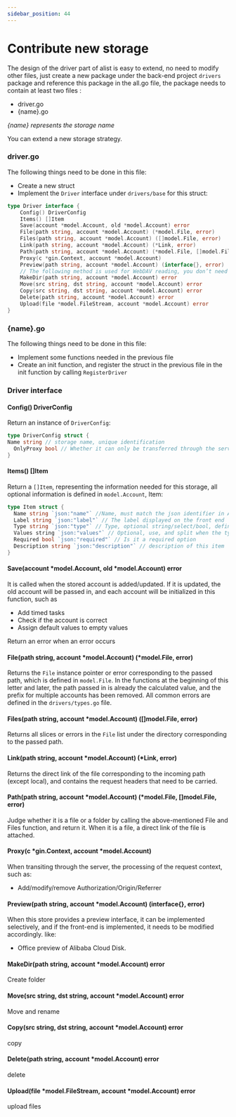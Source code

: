 ```yaml
---
sidebar_position: 44
---
```


# Contribute new storage

The design of the driver part of alist is easy to extend, no need to modify other files, just create a new package under the back-end project `drivers` package and reference this package in the all.go file, the package needs to contain at least two files :
- driver.go
- {name}.go

*{name} represents the storage name*

You can extend a new storage strategy.

### driver.go
The following things need to be done in this file:
- Create a new struct
- Implement the `Driver` interface under `drivers/base` for this struct:
```go
type Driver interface {
	Config() DriverConfig
	Items() []Item
	Save(account *model.Account, old *model.Account) error
	File(path string, account *model.Account) (*model.File, error)
	Files(path string, account *model.Account) ([]model.File, error)
	Link(path string, account *model.Account) (*Link, error)
	Path(path string, account *model.Account) (*model.File, []model.File, error)
	Proxy(c *gin.Context, account *model.Account)
	Preview(path string, account *model.Account) (interface{}, error)
	// The following method is used for WebDAV reading, you don’t need to implement it, just return base.ErrNotImplement
	MakeDir(path string, account *model.Account) error
	Move(src string, dst string, account *model.Account) error
	Copy(src string, dst string, account *model.Account) error
	Delete(path string, account *model.Account) error
	Upload(file *model.FileStream, account *model.Account) error
}
```
### {name}.go
The following things need to be done in this file:
- Implement some functions needed in the previous file
- Create an init function, and register the struct in the previous file in the init function by calling `RegisterDriver`

### Driver interface
#### Config() DriverConfig
Return an instance of `DriverConfig`:
```go
type DriverConfig struct {
Name string // storage name, unique identification
  OnlyProxy bool // Whether it can only be transferred through the server
}
```
#### Items() []Item
Return a `[]Item`, representing the information needed for this storage, all optional information is defined in `model.Account`, Item:
```go
type Item struct {
  Name string `json:"name"` //Name, must match the json identifier in Account
  Label string `json:"label"` // The label displayed on the front end
  Type string `json:"type"` // Type, optional string/select/bool, defined in drivers/types.go
  Values ​​string `json:"values"` // Optional, use, and split when the type is select
  Required bool `json:"required"` // Is it a required option
  Description string `json:"description"` // description of this item
}
```
#### Save(account *model.Account, old *model.Account) error
It is called when the stored account is added/updated. If it is updated, the old account will be passed in, and each account will be initialized in this function, such as
- Add timed tasks
- Check if the account is correct
- Assign default values ​​to empty values

Return an error when an error occurs
#### File(path string, account *model.Account) (*model.File, error)
Returns the `File` instance pointer or error corresponding to the passed path, which is defined in `model.File`. In the functions at the beginning of this letter and later, the path passed in is already the calculated value, and the prefix for multiple accounts has been removed. All common errors are defined in the `drivers/types.go` file.
#### Files(path string, account *model.Account) ([]model.File, error)
Returns all slices or errors in the `File` list under the directory corresponding to the passed path.
#### Link(path string, account *model.Account) (*Link, error)
Returns the direct link of the file corresponding to the incoming path (except local), and contains the request headers that need to be carried.
#### Path(path string, account *model.Account) (*model.File, []model.File, error)
Judge whether it is a file or a folder by calling the above-mentioned File and Files function, and return it. When it is a file, a direct link of the file is attached.
#### Proxy(c *gin.Context, account *model.Account)
When transiting through the server, the processing of the request context, such as:
- Add/modify/remove Authorization/Origin/Referrer
#### Preview(path string, account *model.Account) (interface{}, error)
When this store provides a preview interface, it can be implemented selectively, and if the front-end is implemented, it needs to be modified accordingly. like:
- Office preview of Alibaba Cloud Disk.
#### MakeDir(path string, account *model.Account) error
Create folder
#### Move(src string, dst string, account *model.Account) error
Move and rename
#### Copy(src string, dst string, account *model.Account) error
copy
#### Delete(path string, account *model.Account) error
delete
#### Upload(file *model.FileStream, account *model.Account) error
upload files